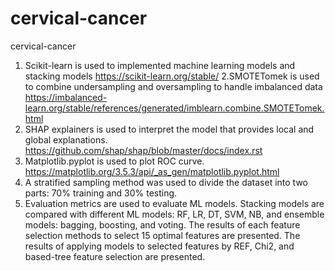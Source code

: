 # cervical-cancer
cervical-cancer 

1. Scikit-learn is used to implemented  machine learning models and stacking models
   https://scikit-learn.org/stable/
2.SMOTETomek is used to combine undersampling and oversampling to handle imbalanced data
https://imbalanced-learn.org/stable/references/generated/imblearn.combine.SMOTETomek.html   
3. SHAP explainers is used to interpret the model that provides local and global explanations.
   https://github.com/shap/shap/blob/master/docs/index.rst
5. Matplotlib.pyplot is used to plot ROC curve.
   https://matplotlib.org/3.5.3/api/_as_gen/matplotlib.pyplot.html
7. A stratified sampling method was used to divide the dataset into two parts: 70\% training and 30\% testing.
8. Evaluation metrics are used to evaluate ML models. Stacking models are compared with different ML models: RF, LR, DT, SVM, NB, and ensemble models: bagging, boosting, and  voting. The results of each feature selection methods to select 15 optimal features are presented. The results of applying models to selected features by REF, Chi2, and based-tree feature selection are presented.  
